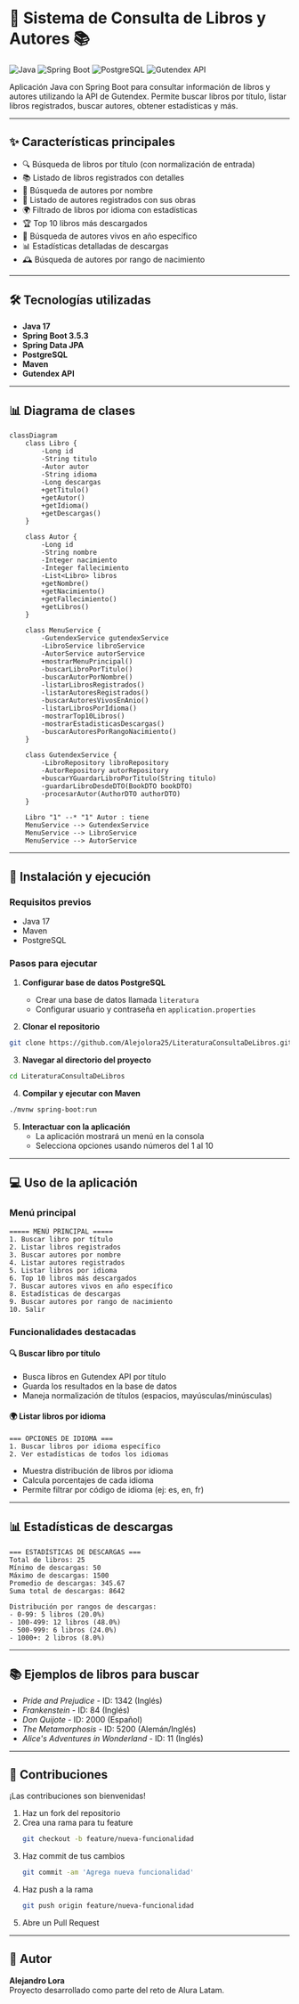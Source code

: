 # 🧠 Sistema de Consulta de Libros y Autores 📚

![Java](https://img.shields.io/badge/java-%23ED8B00.svg?style=for-the-badge&logo=openjdk&logoColor=white)
![Spring Boot](https://img.shields.io/badge/Spring_Boot-6DB33F?style=for-the-badge&logo=spring-boot&logoColor=white)
![PostgreSQL](https://img.shields.io/badge/PostgreSQL-316192?style=for-the-badge&logo=postgresql&logoColor=white)
![Gutendex API](https://img.shields.io/badge/API-Gutendex-blue?style=for-the-badge)

Aplicación Java con Spring Boot para consultar información de libros y autores utilizando la API de Gutendex. Permite buscar libros por título, listar libros registrados, buscar autores, obtener estadísticas y más.

---

## ✨ Características principales

- 🔍 Búsqueda de libros por título (con normalización de entrada)
- 📚 Listado de libros registrados con detalles
- 👤 Búsqueda de autores por nombre
- 🧾 Listado de autores registrados con sus obras
- 🌍 Filtrado de libros por idioma con estadísticas
- 🏆 Top 10 libros más descargados
- 📅 Búsqueda de autores vivos en año específico
- 📊 Estadísticas detalladas de descargas
- 🕰️ Búsqueda de autores por rango de nacimiento

---

## 🛠️ Tecnologías utilizadas

- **Java 17**
- **Spring Boot 3.5.3**
- **Spring Data JPA**
- **PostgreSQL**
- **Maven**
- **Gutendex API**

---

## 📊 Diagrama de clases

```mermaid
classDiagram
    class Libro {
        -Long id
        -String titulo
        -Autor autor
        -String idioma
        -Long descargas
        +getTitulo()
        +getAutor()
        +getIdioma()
        +getDescargas()
    }

    class Autor {
        -Long id
        -String nombre
        -Integer nacimiento
        -Integer fallecimiento
        -List<Libro> libros
        +getNombre()
        +getNacimiento()
        +getFallecimiento()
        +getLibros()
    }

    class MenuService {
        -GutendexService gutendexService
        -LibroService libroService
        -AutorService autorService
        +mostrarMenuPrincipal()
        -buscarLibroPorTitulo()
        -buscarAutorPorNombre()
        -listarLibrosRegistrados()
        -listarAutoresRegistrados()
        -buscarAutoresVivosEnAnio()
        -listarLibrosPorIdioma()
        -mostrarTop10Libros()
        -mostrarEstadisticasDescargas()
        -buscarAutoresPorRangoNacimiento()
    }

    class GutendexService {
        -LibroRepository libroRepository
        -AutorRepository autorRepository
        +buscarYGuardarLibroPorTitulo(String titulo)
        -guardarLibroDesdeDTO(BookDTO bookDTO)
        -procesarAutor(AuthorDTO authorDTO)
    }

    Libro "1" --* "1" Autor : tiene
    MenuService --> GutendexService
    MenuService --> LibroService
    MenuService --> AutorService
```

---

## 🚀 Instalación y ejecución

### Requisitos previos

- Java 17  
- Maven  
- PostgreSQL

### Pasos para ejecutar

1. **Configurar base de datos PostgreSQL**  
   - Crear una base de datos llamada `literatura`  
   - Configurar usuario y contraseña en `application.properties`

2. **Clonar el repositorio**
```bash
git clone https://github.com/Alejolora25/LiteraturaConsultaDeLibros.git
```

3. **Navegar al directorio del proyecto**
```bash
cd LiteraturaConsultaDeLibros
```

4. **Compilar y ejecutar con Maven**
```bash
./mvnw spring-boot:run
```

5. **Interactuar con la aplicación**
   - La aplicación mostrará un menú en la consola
   - Selecciona opciones usando números del 1 al 10

---

## 💻 Uso de la aplicación

### Menú principal

```
===== MENÚ PRINCIPAL =====
1. Buscar libro por título
2. Listar libros registrados
3. Buscar autores por nombre
4. Listar autores registrados
5. Listar libros por idioma
6. Top 10 libros más descargados
7. Buscar autores vivos en año específico
8. Estadísticas de descargas
9. Buscar autores por rango de nacimiento
10. Salir
```

### Funcionalidades destacadas

#### 🔍 Buscar libro por título
- Busca libros en Gutendex API por título
- Guarda los resultados en la base de datos
- Maneja normalización de títulos (espacios, mayúsculas/minúsculas)

#### 🌍 Listar libros por idioma

```
=== OPCIONES DE IDIOMA ===
1. Buscar libros por idioma específico
2. Ver estadísticas de todos los idiomas
```

- Muestra distribución de libros por idioma
- Calcula porcentajes de cada idioma
- Permite filtrar por código de idioma (ej: es, en, fr)

---

## 📊 Estadísticas de descargas

```
=== ESTADÍSTICAS DE DESCARGAS ===
Total de libros: 25
Mínimo de descargas: 50
Máximo de descargas: 1500
Promedio de descargas: 345.67
Suma total de descargas: 8642

Distribución por rangos de descargas:
- 0-99: 5 libros (20.0%)
- 100-499: 12 libros (48.0%)
- 500-999: 6 libros (24.0%)
- 1000+: 2 libros (8.0%)
```

---

## 📚 Ejemplos de libros para buscar

- *Pride and Prejudice* - ID: 1342 (Inglés)
- *Frankenstein* - ID: 84 (Inglés)
- *Don Quijote* - ID: 2000 (Español)
- *The Metamorphosis* - ID: 5200 (Alemán/Inglés)
- *Alice's Adventures in Wonderland* - ID: 11 (Inglés)

---

## 🤝 Contribuciones

¡Las contribuciones son bienvenidas!

1. Haz un fork del repositorio  
2. Crea una rama para tu feature  
   ```bash
   git checkout -b feature/nueva-funcionalidad
   ```
3. Haz commit de tus cambios  
   ```bash
   git commit -am 'Agrega nueva funcionalidad'
   ```
4. Haz push a la rama  
   ```bash
   git push origin feature/nueva-funcionalidad
   ```
5. Abre un Pull Request

---

## 👤 Autor

**Alejandro Lora**  
Proyecto desarrollado como parte del reto de Alura Latam.
